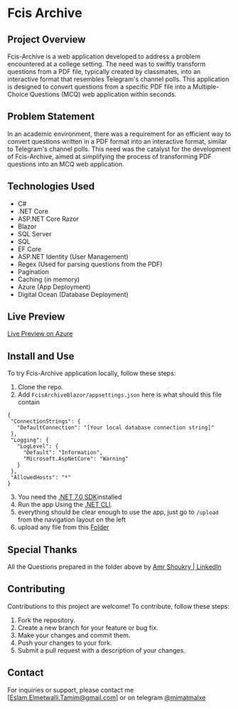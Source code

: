 # Fcis Archive 


## Project Overview
Fcis-Archive is a web application developed to address a problem encountered at a college setting. The need was to swiftly transform questions from a PDF file, typically created by classmates, into an interactive format that resembles Telegram's channel polls. This application is designed to convert questions from a specific PDF file into a Multiple-Choice Questions (MCQ) web application within seconds.

## Problem Statement
In an academic environment, there was a requirement for an efficient way to convert questions written in a PDF format into an interactive format, similar to Telegram's channel polls. This need was the catalyst for the development of Fcis-Archive, aimed at simplifying the process of transforming PDF questions into an MCQ web application.

## Technologies Used
- C#
- .NET Core
- ASP.NET Core Razor
- Blazor
- SQL Server
- SQL
- EF Core
- ASP.NET Identity (User Management)
- Regex (Used for parsing questions from the PDF)
- Pagination
- Caching (in memory)
- Azure (App Deployment)
- Digital Ocean (Database Deployment)

## Live Preview
[Live Preview on Azure](https://fcis-archive-blazor.azurewebsites.net)

## Install and Use 
To try Fcis-Archive application locally, follow these steps:
1. Clone the repo.
2. Add `FcisArchiveBlazor/appsettings.json` 
   here is what should this file contain 
 ```
 {
  "ConnectionStrings": {
    "DefaultConnection": "[Your local database connection string]"
  },
  "Logging": {
    "LogLevel": {
      "Default": "Information",
      "Microsoft.AspNetCore": "Warning"
    }
  },
  "AllowedHosts": "*"
}
```
3. You need the [.NET 7.0 SDK](https://dotnet.microsoft.com/en-us/download/dotnet/7.0)installed 
4. Run the app Using the [.NET CLI](https://learn.microsoft.com/en-us/dotnet/core/tools/).
5. everything should be clear enough to use the app, just go to `/upload` from the navigation layout on the left
6. upload any file from this [Folder](https://drive.google.com/drive/folders/1ABybBDinUSADI72-prqyBOow-JEjI_US?usp=sharing)

## Special Thanks 

All the Questions prepared in the folder above by [Amr Shoukry | LinkedIn](https://www.linkedin.com/in/amrshoukry/)

## Contributing
Contributions to this project are welcome! To contribute, follow these steps:
1. Fork the repository.
2. Create a new branch for your feature or bug fix.
3. Make your changes and commit them.
4. Push your changes to your fork.
5. Submit a pull request with a description of your changes.

## Contact
For inquiries or support, please contact me [Eslam.Elmetwalli.Tamim@gmail.com] or on telegram [@mimatmalxe](https://t.me/mimatmalxe)
